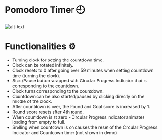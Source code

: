 # Pomodoro Timer :clock9:
![alt-text](https://github.com/ptuzinek/pomodoro_app_flutter/blob/master/PmodoroGif.gif)

# Functionalities :gear: 
- Turning clock for setting the countdown time.
- Clock can be rotated infinitely.
- Clock resets to 0 after going over 59 minutes when setting countdown time (turning the clock).
- Start/Pause button wrapped with Circular Progress Indicator that is corresponding to the countdown.
- Clock turns corresponding to the countdown.
- Countdown can be also started/paused by clicking directly on the middle of the clock.
- After countdown is over, the Round and Goal score is increased by 1.
- Round score resets after 4th round.
- When countdown is at zero - Circular Progress Indicator animates loading from empty to full.
- Srolling when countdown is on causes the reset of the Circular Progress Indicator and Countdown timer (not shown in demo)
